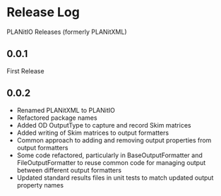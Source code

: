 # Release Log

PLANitIO  Releases (formerly PLANitXML)

## 0.0.1

First Release

## 0.0.2

* Renamed PLANitXML to PLANitIO
* Refactored package names 
* Added OD OutputType to capture and record Skim matrices
* Added writing of Skim matrices to output formatters
* Common approach to adding and removing output properties from output formatters
* Some code refactored, particularly in BaseOutputFormatter and FileOutputFormatter to reuse common code for managing output between different output formatters
* Updated standard results files in unit tests to match updated output property names
